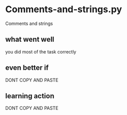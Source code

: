 Comments-and-strings.py
=======================

Comments and strings

what went well
--------------

you did most of the task correctly


even better if 
--------------

DONT COPY AND PASTE 


learning action
---------------

DONT COPY AND PASTE 
